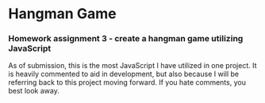 # Hangman Game
<h3>Homework assignment 3 - create a hangman game utilizing JavaScript</h3>
<p>As of submission, this is the most JavaScript I have utilized in one project. It is heavily commented to aid in development, but also because I will be referring back to this project moving forward. If you hate comments, you best look away.</p>
